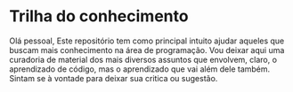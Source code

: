 # Trilha do conhecimento

Olá pessoal,
Este repositório tem como principal intuito ajudar aqueles que buscam mais conhecimento na área de programação.
Vou deixar aqui uma curadoria de material dos mais diversos assuntos que envolvem, claro, o aprendizado de código, mas o aprendizado que vai além dele também.
Sintam se à vontade para deixar sua critica ou sugestão.
